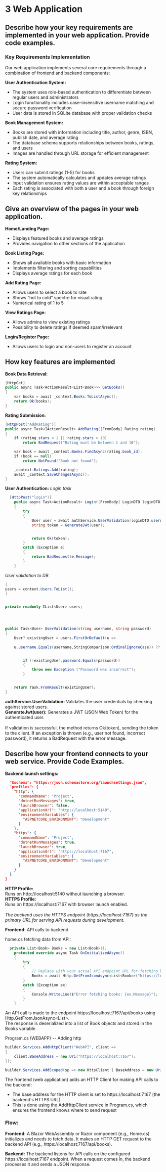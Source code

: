 # 3 Web Application
## Describe how your key requirements are implemented in your web application. Provide code examples.

### Key Requirements Implementation
Our web application implements several core requirements through a combination of frontend and backend components:


**User Authentication System:**
- The system uses role-based authentication to differentiate between regular users and administrators
- Login functionality includes case-insensitive username matching and secure password verification
- User data is stored in SQLite database with proper validation checks

**Book Management System:**
- Books are stored with information including title, author, genre, ISBN, publish date, and average rating
- The database schema supports relationships between books, ratings, and users
- Images are handled through URL storage for efficient management

**Rating System:**
- Users can submit ratings (1-5) for books
- The system automatically calculates and updates average ratings
- Input validation ensures rating values are within acceptable ranges
- Each rating is associated with both a user and a book through foreign key relationships

## Give an overview of the pages in your web application.

**Home/Landing Page:**
- Displays featured books and average ratings
- Provides navigation to other sections of the application

**Book Listing Page:**
- Shows all available books with basic information
- Implements filtering and sorting capabilities
- Displays average ratings for each book

**Add Rating Page:**
- Allows users to select a book to rate
- Shows “hot to cold” spectre for visual rating
- Numerical rating of 1 to 5

**View Ratings Page:**
- Allows admins to view existing ratings
- Possibility to delete ratings if deemed spam/irrelevant

**Login/Register Page:**
- Allows users to login and non-users to register an account


## How key features are implemented

**Book Data Retrieval:**
```csharp
[HttpGet]
public async Task<ActionResult<List<Book>>> GetBooks()
{
    var books = await _context.Books.ToListAsync();
    return Ok(books);
}
```


**Rating Submission:**
```csharp
[HttpPost("AddRating")]
public async Task<IActionResult> AddRating([FromBody] Rating rating)
{
    if (rating.stars < 1 || rating.stars > 10)
        return BadRequest("Rating must be between 1 and 10");

    var book = await _context.Books.FindAsync(rating.book_id);
    if (book == null)
        return NotFound("Book not found");

    _context.Ratings.Add(rating);
    await _context.SaveChangesAsync();
}
```


**User Authentication:**
*Login task*
```csharp
  [HttpPost("login")]
    public async Task<ActionResult> Login([FromBody] LoginDTO loginDTO)
    {
        try
        {
            User user = await authService.UserValidation(loginDTO.username, loginDTO.password);
            string token = GenerateJwt(user);


            return Ok(token);
        }
        catch (Exception e)
        {
            return BadRequest(e.Message);
        }
    }
```
*User validation to DB*
```csharp
{
users = context.Users.ToList();
}


private readonly IList<User> users;




public Task<User> UserValidation(string username, string password)
{
    User? existingUser = users.FirstOrDefault(u =>
   
    u.username.Equals(username,StringComparison.OrdinalIgnoreCase)) ?? throw new Exception("User does not exist");


        if (!existingUser.password.Equals(password))
        {
            throw new Exception ("Password was incorrect");
        }


    return Task.FromResult(existingUser);
}
```   

**authService.UserValidation:** Validates the user credentials by checking against stored users.<br>
**GenerateJwt(user):** Generates a JWT (JSON Web Token) for the authenticated user.<br><br>
If validation is successful, the method returns Ok(token), sending the token to the client.
If an exception is thrown (e.g., user not found, incorrect password), it returns a BadRequest with the error message.


## Describe how your frontend connects to your web service. Provide Code Examples.

**Backend launch settings:**
```json
  "$schema": "https://json.schemastore.org/launchsettings.json",
  "profiles": {
    "http": {
      "commandName": "Project",
      "dotnetRunMessages": true,
      "launchBrowser": false,
      "applicationUrl": "http://localhost:5140",
      "environmentVariables": {
        "ASPNETCORE_ENVIRONMENT": "Development"
      }
    },
    "https": {
      "commandName": "Project",
      "dotnetRunMessages": true,
      "launchBrowser": true,
      "applicationUrl": "https://localhost:7167",
      "environmentVariables": {
        "ASPNETCORE_ENVIRONMENT": "Development"
      }
    }
  }
}
```


**HTTP Profile:**<br>
Runs on http://localhost:5140 without launching a browser.<br>
**HTTPS Profile:**<br>
Runs on https://localhost:7167 with browser launch enabled.<br><br>
*The backend uses the HTTPS endpoint (https://localhost:7167) as the primary URL for serving API requests during development.*

**Frontend:**
API calls to backend 

home.cs fetching data from API:
```csharp
  private List<Book> Books = new List<Book>();
    protected override async Task OnInitializedAsync()
    {
        try
        {
            // Replace with your actual API endpoint URL for fetching books.
            Books = await Http.GetFromJsonAsync<List<Book>>("https://localhost:7167/api/books");
        }
        catch (Exception ex)
        {
            Console.WriteLine($"Error fetching books: {ex.Message}");
        }
    }
```

An API call is made to the endpoint https://localhost:7167/api/books using Http.GetFromJsonAsync<List<Book>>. <br>
The response is deserialized into a list of Book objects and stored in the Books variable.


Program.cs (WEBAPP) -- Adding http
```csharp
builder.Services.AddHttpClient("WebAPI", client =>
{
    client.BaseAddress = new Uri("https://localhost:7167");  
});

builder.Services.AddScoped(sp => new HttpClient { BaseAddress = new Uri("https://localhost:7167") });
```

The frontend (web application) adds an HTTP Client for making API calls to the backend:
- The base address for the HTTP client is set to https://localhost:7167 (the backend's HTTPS URL).
- This is done using the AddHttpClient service in Program.cs, which ensures the frontend knows where to send request

### Flow: 
**Frontend:**
A Blazor WebAssembly or Razor component (e.g., Home.cs) initializes and needs to fetch data.
It makes an HTTP GET request to the backend API (e.g., https://localhost:7167/api/books).

**Backend:**
The backend listens for API calls on the configured https://localhost:7167 endpoint.
When a request comes in, the backend processes it and sends a JSON response.
